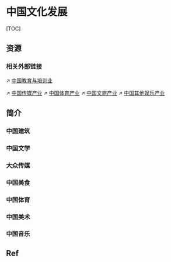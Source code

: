 # 中国文化发展

[TOC]



## 资源
### 相关外部链接
↗ [中国教育与培训业](../中国经济发展/📌%20第三产业/🧑🏽‍🏫%20中国教育与培训业/中国教育与培训业.md)

↗ [中国传媒产业](../中国经济发展/📌%20第三产业/中国大文娱/中国传媒产业/中国传媒产业.md)
↗ [中国体育产业](../中国经济发展/📌%20第三产业/中国大文娱/中国体育产业/中国体育产业.md)
↗ [中国文旅产业](../中国经济发展/📌%20第三产业/中国大文娱/中国文旅产业/中国文旅产业.md)
↗ [中国其他娱乐产业](../中国经济发展/📌%20第三产业/中国大文娱/中国其他娱乐产业/中国其他娱乐产业.md)



## 简介
### 中国建筑


### 中国文学


### 大众传媒


### 中国美食


### 中国体育


### 中国美术


### 中国音乐



## Ref
